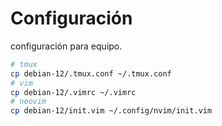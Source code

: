 # Configuración

configuración para equipo.

```sh
# tmux
cp debian-12/.tmux.conf ~/.tmux.conf
# vim
cp debian-12/.vimrc ~/.vimrc
# neovim
cp debian-12/init.vim ~/.config/nvim/init.vim
```
